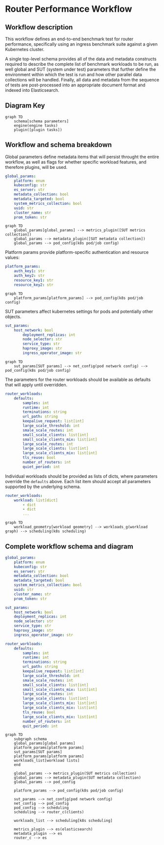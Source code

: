 # Router Performance Workflow

## Workflow description

This workflow defines an end-to-end benchmark test for router performance, specifically using an ingress benchmark suite against a given Kubernetes cluster. 

A single top-level schema provides all of the data and metadata constructs required to describe the complete list of benchmark workloads to be run, as well global and SUT (system under test) parameters
that further define the environment within which the test is run and how other parallel data collections will be handled. Finally, all data and metadata from the sequence
of tests are post-processed into an appropriate document format and indexed into Elasticsearch.

## Diagram Key
```mermaid
graph TD
	schema[schema parameters]
	engine(engine tasks)
	plugin([plugin tasks])
```

## Workflow and schema breakdown

Global parameters define metadata items that will persist throught the entire workflow, as well as flags for whether specific workload features, and therefore plugins, will be used.

```yaml
global_params:
    platform: enum
  	kubeconfig: str
  	es_server: str
  	metadata_collection: bool
  	metadata_targeted: bool
  	system_metrics_collection: bool
  	uuid: str
   	cluster_name: str
  	prom_token: str
```

```mermaid
graph TD
	global_params[global_params] --> metrics_plugin([SUT metrics collection])
	global_params --> metadata_plugin([SUT metadata collection])
	global_params --> pod_config(k8s pod/job config)
```

Platform params provide platform-specific authentication and resource values:

```yaml
platform_params:
  	auth_key1: str
  	auth_key2: str
  	resource_key1: str
  	resource_key2: str
```

```mermaid
graph TD
	platform_params[platform_params] --> pod_config(k8s pod/job config)
```

SUT parameters affect kubernetes settings for pods and potentially other objects.

```yaml
sut_params:
    host_network: bool
        deployment_replicas: int
        node_selector: str
        service_type: str
        haproxy_image: str
        ingress_operator_image: str
```

```mermaid
graph TD
	sut_params[SUT params] --> net_config(pod network config) --> pod_config(k8s pod/job config)
```

The parameters for the router workloads should be available as defaults that will apply until overridden.

```yaml
router_workloads:
   	defaults:
        samples: int
        runtime: int
        terminations: string
        url_path: string
        keepalive_request: list[int]
        large_scale_threshold: int
        smale_scale_routes: int
        small_scale_clients: list[int]
        small_scale_clients_mix: list[int]
        large_scale_routes: int
        large_scale_clients: list[int]
        large_scale_clients_mix: list[int]
        tls_reuse: bool
        number_of_routers: int
        quiet_period: int
```

Individual workloads should be provided as lists of dicts, where parameters override the `defaults` above. Each list item should accept all parameters supported by the underlying schema.

```yaml
router_workloads:
  	workload: list[dict]
        - dict
        - dict 
        ...
```


```mermaid
graph TD
	workload_geometry[workload geometry] --> workloads_g(workload graph) --> scheduling(k8s scheduling)
```

## Complete workflow schema and diagram

```yaml
global_params:
    platform: enum
    kubeconfig: str
    es_server: str
    metadata_collection: bool
    metadata_targeted: bool
    system_metrics_collection: bool
    uuid: str
    cluster_name: str
    prom_token: str

sut_params:
    host_network: bool
    deployment_replicas: int
    node_selector: str
    service_type: str
    haproxy_image: str
    ingress_operator_image: str

router_workloads:
    defaults:
        samples: int
        runtime: int
        terminations: string
        url_path: string
        keepalive_request: list[int]
        large_scale_threshold: int
        smale_scale_routes: int
        small_scale_clients: list[int]
        small_scale_clients_mix: list[int]
        large_scale_routes: int
        large_scale_clients: list[int]
        large_scale_clients_mix: list[int]
        large_scale_clients_mix: list[int]
        tls_reuse: bool
        large_scale_clients_mix: list[int]
        number_of_routers: int
        quit_period: int
```

```mermaid
graph TD
	subgraph schema
	global_params[global params]
	platform_params[platform params]
	sut_params[SUT params]
	platform_params[platform params]
	workloads_list[workload lists]
	end

	global_params --> metrics_plugin(SUT metrics collection)
	global_params --> metadata_plugin(SUT metadata collection)
	global_params --> pod_config

	platform_params --> pod_config(k8s pod/job config)
	
	sut_params --> net_config(pod network config)
	net_config --> pod_config
	pod_config --> scheduling
	scheduling --> router_c(clients)

	workloads_list --> scheduling[k8s scheduling]

	metrics_plugin --> es(elasticsearch)
	metadata_plugin --> es
	router_c --> es
```

	
